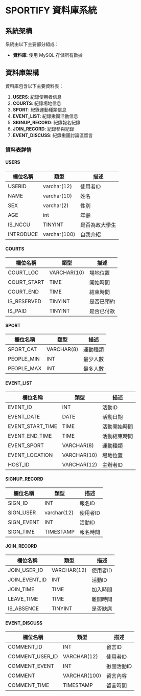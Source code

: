 # SPORTIFY 資料庫系統

## 系統架構
系統由以下主要部分組成：


- **資料庫**: 使用 MySQL 存儲所有數據

## 資料庫架構
資料庫包含以下主要資料表：

1. **USERS**: 紀錄使用者信息
2. **COURTS**: 紀錄場地信息
3. **SPORT**: 紀錄運動種類信息
4. **EVENT_LIST**: 紀錄揪團活動信息
5. **SIGNUP_RECORD**: 紀錄報名紀錄
6. **JOIN_RECORD**: 紀錄參與紀錄
7. **EVENT_DISCUSS**: 紀錄揪團討論區留言

### 資料表詳情

#### USERS
| 欄位名稱      | 類型       | 描述                  |
|---------------|------------|-----------------------|
| USERID        | varchar(12)| 使用者ID              |
| NAME          | varchar(10)| 姓名                  |
| SEX           | varchar(2) | 性別                  |
| AGE           | int        | 年齡                  |
| IS_NCCU       | TINYINT | 是否為政大學生        |
| INTRODUCE     | varchar(100)| 自我介紹              |

#### COURTS
| 欄位名稱      | 類型       | 描述                  |
|---------------|------------|-----------------------|
| COURT_LOC     | VARCHAR(10)| 場地位置              |
| COURT_START   | TIME       | 開始時間              |
| COURT_END     | TIME       | 結束時間              |
| IS_RESERVED    | TINYINT | 是否已預約            |
| IS_PAID       | TINYINT | 是否已付款            |

#### SPORT
| 欄位名稱      | 類型       | 描述                  |
|---------------|------------|-----------------------|
| SPORT_CAT     | VARCHAR(8) | 運動種類              |
| PEOPLE_MIN    | INT        | 最少人數              |
| PEOPLE_MAX    | INT        | 最多人數              |

#### EVENT_LIST
| 欄位名稱      | 類型       | 描述                  |
|---------------|------------|-----------------------|
| EVENT_ID      | INT        | 活動ID                |
| EVENT_DATE    | DATE       | 活動日期              |
| EVENT_START_TIME  | TIME   | 活動開始時間          |
| EVENT_END_TIME    | TIME   | 活動結束時間          |
| EVENT_SPORT   | VARCHAR(8)  | 運動種類              |
| EVENT_LOCATION  | VARCHAR(10)| 場地位置              |
| HOST_ID       | VARCHAR(12)| 主辦者ID              |

#### SIGNUP_RECORD
| 欄位名稱      | 類型       | 描述                  |
|---------------|------------|-----------------------|
| SIGN_ID       | INT        | 報名ID                |
| SIGN_USER     | varchar(12)| 使用者ID              |
| SIGN_EVENT    | INT        | 活動ID                |
| SIGN_TIME     | TIMESTAMP  | 報名時間              |

#### JOIN_RECORD
| 欄位名稱      | 類型       | 描述                  |
|---------------|------------|-----------------------|
| JOIN_USER_ID  | VARCHAR(12)| 使用者ID              |
| JOIN_EVENT_ID  | INT       | 活動ID                |
| JOIN_TIME     | TIME       | 加入時間              |
| LEAVE_TIME    | TIME       | 離開時間              |
| IS_ABSENCE    | TINYINT  | 是否缺席             |

#### EVENT_DISCUSS
| 欄位名稱          | 類型         | 描述                  |
|------------------|--------------|-----------------------|
| COMMENT_ID       | INT          | 留言ID                |
| COMMENT_USER_ID  | VARCHAR(12)  | 使用者ID              |
| COMMENT_EVENT    | INT          | 揪團活動ID            |
| COMMENT          | VARCHAR(100) | 留言內容              |
| COMMENT_TIME     | TIMESTAMP    | 留言時間              |